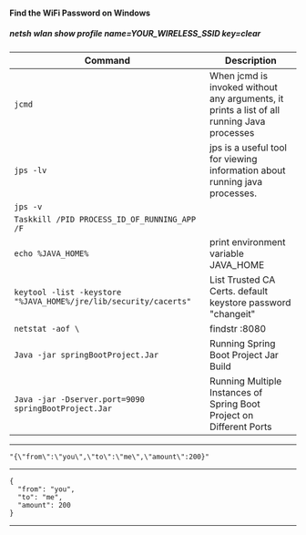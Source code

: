 #### Find the WiFi Password on Windows

##### netsh wlan show profile name=YOUR_WIRELESS_SSID key=clear

| Command                                                        |      Description                                                                         |
|----------------------------------------------------------------|------------------------------------------------------------------------------------------|
|`jcmd`                                                          |When jcmd is invoked without any arguments, it prints a list of all running Java processes|
|`jps -lv`                                                       |jps is a useful tool for viewing information about running java processes.                |
|`jps -v`                                                        |                                                                                          |
|`Taskkill /PID PROCESS_ID_OF_RUNNING_APP /F`                    |                                                                                          |
|`echo %JAVA_HOME%`                                              |print environment variable JAVA_HOME                                                      |
|`keytool -list -keystore "%JAVA_HOME%/jre/lib/security/cacerts"`|List Trusted CA Certs. default keystore password "changeit"                               |
|`netstat -aof \`                                                |findstr :8080|Find Process Id of the process using the 8080 port                          |
|`Java -jar springBootProject.Jar`                               |Running Spring Boot Project Jar Build                                                     |
|`Java -jar -Dserver.port=9090 springBootProject.Jar`            |Running Multiple Instances of Spring Boot Project on Different Ports                      |

---

`"{\"from\":\"you\",\"to\":\"me\",\"amount\":200}"`

---

```
{
  "from": "you",
  "to": "me",
  "amount": 200
}
```

---
